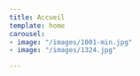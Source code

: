 ```yaml
---
title: Accueil
template: home
carousel:
- image: "/images/1001-min.jpg"
- image: "/images/1324.jpg"

---
```

